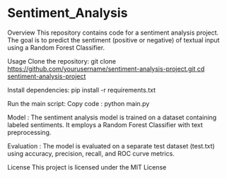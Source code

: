 # Sentiment_Analysis

Overview
This repository contains code for a sentiment analysis project. The goal is to predict the sentiment (positive or negative) of textual input using a Random Forest Classifier.

Usage
Clone the repository:
git clone [https://github.com/yourusername/sentiment-analysis-project.git
cd sentiment-analysis-project](https://github.com/aryanntated/Sentiment_Analysis.git)

Install dependencies:
pip install -r requirements.txt

Run the main script:
Copy code : 
python main.py

Model : 
The sentiment analysis model is trained on a dataset containing labeled sentiments. It employs a Random Forest Classifier with text preprocessing.

Evaluation : 
The model is evaluated on a separate test dataset (test.txt) using accuracy, precision, recall, and ROC curve metrics.

License
This project is licensed under the MIT License
